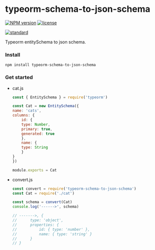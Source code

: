 # typeorm-schema-to-json-schema

[![NPM version][npm-image]][npm-url]
[![license][license-image]][license-url]

[![standard][standard-image]][standard-url]

Typeorm entitySchema to json schema.

### Install

```
npm install typeorm-schema-to-json-schema
```

### Get started

* cat.js

    ```javascript
    const { EntitySchema } = require('typeorm')

    const Cat = new EntitySchema({
    name: 'cats',
    columns: {
        id: {
        type: Number,
        primary: true,
        generated: true
        },
        name: {
        type: String
        }
    }
    })

    module.exports = Cat
    ```

* convert.js
    ```javascript
    const convert = require('typeorm-schema-to-json-schema')
    const Cat = require('./cat')

    const schema = convert(Cat)
    console.log('------>', schema)

    // ------->, {
    //      type: 'object',
    //      properties: {
    //          id: { type: 'number' },
    //          name: { type: 'string' }
    //      }
    // }
    ```


[npm-image]: https://badge.fury.io/js/typeorm-schema-to-json-schema.svg
[npm-url]: https://npmjs.org/package/typeorm-schema-to-json-schema
[license-image]: https://img.shields.io/badge/License-MIT-yellow.svg
[license-url]: https://opensource.org/licenses/MIT
[standard-image]:
https://cdn.rawgit.com/standard/standard/master/badge.svg
[standard-url]:
https://github.com/standard/standard
